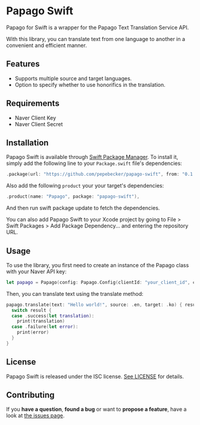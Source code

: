 # Papago Swift
Papago for Swift is a wrapper for the Papago Text Translation Service API.

With this library, you can translate text from one language to another in a convenient and efficient manner.

## Features
- Supports multiple source and target languages.
- Option to specify whether to use honorifics in the translation.

## Requirements
- Naver Client Key
- Naver Client Secret

## Installation
Papago Swift is available through [Swift Package Manager](https://swift.org/package-manager/). To install it, simply add the following line to your `Package.swift` file's dependencies:

```swift
.package(url: "https://github.com/pepebecker/papago-swift", from: "0.1.0")
```
Also add the following `product` your your target's dependencies:

```swift
.product(name: "Papago", package: "papago-swift"),
```
And then run swift package update to fetch the dependencies.

You can also add Papago Swift to your Xcode project by going to File > Swift Packages > Add Package Dependency... and entering the repository URL.

## Usage
To use the library, you first need to create an instance of the Papago class with your Naver API key:
```swift
let papago = Papago(config: Papago.Config(clientId: "your_client_id", clientSecret: "your_client_secret"))
```

Then, you can translate text using the translate method:
```swift
papago.translate(text: "Hello world!", source: .en, target: .ko) { result in
  switch result {
  case .success(let translation):
    print(translation)
  case .failure(let error):
    print(error)
  }
}
```

## License
Papago Swift is released under the ISC license. [See LICENSE](LICENSE) for details.

## Contributing

If you **have a question**, **found a bug** or want to **propose a feature**, have a look at [the issues page](https://github.com/pepebecker/papago-swift/issues).

